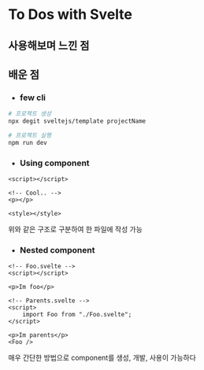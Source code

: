 # To Dos with Svelte

## 사용해보며 느낀 점

## 배운 점

- ### few cli

```bash
# 프로젝트 생성
npx degit sveltejs/template projectName

# 프로젝트 실행
npm run dev
```

- ### Using component

```svelte
<script></script>

<!-- Cool.. -->
<p></p>

<style></style>
```

위와 같은 구조로 구분하여 한 파일에 작성 가능

- ### Nested component

```svelte
<!-- Foo.svelte -->
<script></script>

<p>Im foo</p>
```

```svelte
<!-- Parents.svelte -->
<script>
    import Foo from "./Foo.svelte";
</script>

<p>Im parents</p>
<Foo />
```

매우 간단한 방법으로 component를 생성, 개발, 사용이 가능하다
